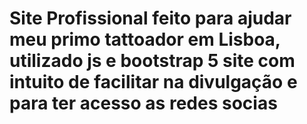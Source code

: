 # Site Profissional feito para ajudar meu primo tattoador em Lisboa, utilizado js e bootstrap 5 site com intuito de facilitar na divulgação e para ter acesso as redes socias 
